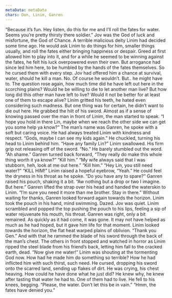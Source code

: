```yaml
---
metaData: metaData
chars: Don, Linim, Ganren
---
```


“Because it’s fun. Hey listen, do this for me and I’ll roll the fates for water. Seems you’re pretty thirsty there soldier.”
Jov was the God of luck and misfortune, the God of Chance. A terrible malicious deity Linim had decided some time ago. He would ask Linim to do things for him, smaller things usually, and roll the fates either bringing happiness or despair. Greed at first allowed him to play into it, and for a while he seemed to be winning against the fates, he felt his luck overpowered even their own. But arrogance had since led him here, to be humbled by the hands of the fates themselves. So he cursed them with every step.
Jov had offered him a chance at survival, water, should he kill a man. No. Of course he wouldn’t. But.. he might have to. The question rose again, how much time did he have left out here in the scorching plains? Would he be willing to die to let another man live? But how long did this other man have left to live? Would it not be better for at least one of them to escape alive? 
Linim gritted his teeth, he hated even considering such madness. But one thing was for certain, he didn’t want to die out here.
He grabbed the hilt of his sword.
Almost as if a sense of knowing passed over the man in front of Linim, the man started to speak. “I hope you hold in there Lin, maybe when we reach the other side we can get you some help ya know?” The man’s name was Ganren, he spoke with a soft but caring voice. He had always treated Linim with kindness and respect. “Gods, maybe I can see my kids again.” He chuckled, turning his head to Linim behind him. “Have any family Lin?”
Linim swallowed. His firm grip not releasing off of the sword. “No.” He barely stumbled out the word. 
“Ah shame.” Ganren turned back forward, “They really do make this whole thing worth it ya know?” 
“Kill him.”
“My wife always said that I was stubborn, heh, look at me out here.”
“Kill him.”
“Hey Lin, you still need water?”
“KILL HIM!” 
Linim raised a hopeful eyebrow, “Yeah.” He could feel the dryness in his throat as he spoke. “Do you have any to spare?” 
Ganren raised his pouch, shaking it a bit. “Aw nothing but a drop or two I imagine. But here.” Ganren lifted the strap over his head and handed the waterskin to Linim. “I’m sure you need it more than me brother. Stay in there.” Without waiting for thanks, Ganren looked forward again towards the horizon. 
Linim took the pouch in his hand, mind swimming. Dazed. Jov was quiet. Linim scrambled and popped the top pushing the pouch to his lips, feeling a sip of water rejuvenate his mouth, his throat. Ganren was right, only a bit remained. As quickly as it had come, it was gone. It may not have helped as much as he had hoped, but it gave him life for that moment.
Linim looked towards the horizon, the flat heat warped plains of oblivion. “Thank you Gen.” And with that he rammed the blade of his sword through the back of the man’s chest. 
The others in front stopped and watched in horror as Linim ripped the steel blade from his friend’s back, letting him fall to the cracked earth, dead. 
“Now give me water!” Linim was shouting at the tormenting God now. How had he made him do something so terrible? How he had inflicted him with such thirst, such need. He cursed, dropping his sword onto the scarred land, sending up flakes of dirt. He was crying, his chest heaving. How could he have done what he just did? He knew why, he knew after tasting that water he had to. One of them had to live. He fell to his knees, begging. “Please, the water. Don’t let this be in vain.”
“Hmm, the fates have denied you.”